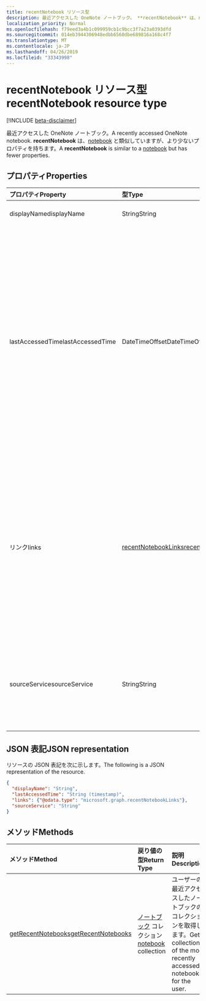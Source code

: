 ```yaml
---
title: recentNotebook リソース型
description: 最近アクセスした OneNote ノートブック。 **recentNotebook** は、notebook と類似していますが、より少ないプロパティを持ちます。
localization_priority: Normal
ms.openlocfilehash: f79eed3a4b1c099959cb1c9bcc3f7a23a0393dfd
ms.sourcegitcommit: 014eb3944306948edbb6560dbe689816a168c4f7
ms.translationtype: MT
ms.contentlocale: ja-JP
ms.lasthandoff: 04/26/2019
ms.locfileid: "33343998"
---
```

# <a name="recentnotebook-resource-type"></a><span data-ttu-id="968f1-104">recentNotebook リソース型</span><span class="sxs-lookup"><span data-stu-id="968f1-104">recentNotebook resource type</span></span>

[!INCLUDE [beta-disclaimer](../../includes/beta-disclaimer.md)]

<span data-ttu-id="968f1-105">最近アクセスした OneNote ノートブック。</span><span class="sxs-lookup"><span data-stu-id="968f1-105">A recently accessed OneNote notebook.</span></span> <span data-ttu-id="968f1-106">**recentNotebook** は、[notebook](notebook.md) と類似していますが、より少ないプロパティを持ちます。</span><span class="sxs-lookup"><span data-stu-id="968f1-106">A **recentNotebook** is similar to a [notebook](notebook.md) but has fewer properties.</span></span>

## <a name="properties"></a><span data-ttu-id="968f1-107">プロパティ</span><span class="sxs-lookup"><span data-stu-id="968f1-107">Properties</span></span>
| <span data-ttu-id="968f1-108">プロパティ</span><span class="sxs-lookup"><span data-stu-id="968f1-108">Property</span></span>     | <span data-ttu-id="968f1-109">型</span><span class="sxs-lookup"><span data-stu-id="968f1-109">Type</span></span>   |<span data-ttu-id="968f1-110">説明</span><span class="sxs-lookup"><span data-stu-id="968f1-110">Description</span></span>|
|:---------------|:--------|:----------|
|<span data-ttu-id="968f1-111">displayName</span><span class="sxs-lookup"><span data-stu-id="968f1-111">displayName</span></span>|<span data-ttu-id="968f1-112">String</span><span class="sxs-lookup"><span data-stu-id="968f1-112">String</span></span>|<span data-ttu-id="968f1-113">ノートブックの名前。</span><span class="sxs-lookup"><span data-stu-id="968f1-113">The name of the notebook.</span></span>|
|<span data-ttu-id="968f1-114">lastAccessedTime</span><span class="sxs-lookup"><span data-stu-id="968f1-114">lastAccessedTime</span></span>|<span data-ttu-id="968f1-115">DateTimeOffset</span><span class="sxs-lookup"><span data-stu-id="968f1-115">DateTimeOffset</span></span>|<span data-ttu-id="968f1-116">ノートブックが最後に変更された日時。</span><span class="sxs-lookup"><span data-stu-id="968f1-116">The date and time when the notebook was last modified.</span></span> <span data-ttu-id="968f1-117">Timestamp は、ISO 8601 形式を使用した日付と時刻の情報を表し、必ず UTC 時間です。</span><span class="sxs-lookup"><span data-stu-id="968f1-117">The timestamp represents date and time information using ISO 8601 format and is always in UTC time.</span></span> <span data-ttu-id="968f1-118">たとえば、2014 年 1 月 1 日午前 0 時 (UTC) は、次のようになります。`'2014-01-01T00:00:00Z'`</span><span class="sxs-lookup"><span data-stu-id="968f1-118">For example, midnight UTC on Jan 1, 2014 would look like this: `'2014-01-01T00:00:00Z'`.</span></span> <span data-ttu-id="968f1-119">読み取り専用です。</span><span class="sxs-lookup"><span data-stu-id="968f1-119">Read-only.</span></span>|
|<span data-ttu-id="968f1-120">リンク</span><span class="sxs-lookup"><span data-stu-id="968f1-120">links</span></span>|[<span data-ttu-id="968f1-121">recentNotebookLinks</span><span class="sxs-lookup"><span data-stu-id="968f1-121">recentNotebookLinks</span></span>](recentnotebooklinks.md)|<span data-ttu-id="968f1-122">ノートブックを開くためのリンク。</span><span class="sxs-lookup"><span data-stu-id="968f1-122">Links for opening the notebook.</span></span> <span data-ttu-id="968f1-123">`oneNoteClientURL` リンクは、OneNote クライアントでノートブックを開きます (インストールされている場合)。</span><span class="sxs-lookup"><span data-stu-id="968f1-123">The `oneNoteClientURL` link opens the notebook in the OneNote client, if it's installed.</span></span> <span data-ttu-id="968f1-124">`oneNoteWebURL` リンクは、OneNote Online でノートブックを開きます。</span><span class="sxs-lookup"><span data-stu-id="968f1-124">The `oneNoteWebURL` link opens the notebook in OneNote Online.</span></span>|
|<span data-ttu-id="968f1-125">sourceService</span><span class="sxs-lookup"><span data-stu-id="968f1-125">sourceService</span></span>|<span data-ttu-id="968f1-126">String</span><span class="sxs-lookup"><span data-stu-id="968f1-126">String</span></span>|<span data-ttu-id="968f1-127">ノートブックが存在するバックエンド ストア (`OneDriveForBusiness` または `OneDrive` のいずれか)。</span><span class="sxs-lookup"><span data-stu-id="968f1-127">The backend store where the Notebook resides, either `OneDriveForBusiness` or `OneDrive`.</span></span>|

## <a name="json-representation"></a><span data-ttu-id="968f1-128">JSON 表記</span><span class="sxs-lookup"><span data-stu-id="968f1-128">JSON representation</span></span>

<span data-ttu-id="968f1-129">リソースの JSON 表記を次に示します。</span><span class="sxs-lookup"><span data-stu-id="968f1-129">The following is a JSON representation of the resource.</span></span>

<!-- {
  "blockType": "resource",
  "optionalProperties": [

  ],
  "@odata.type": "microsoft.graph.recentNotebook"
}-->

```json
{
  "displayName": "String",
  "lastAccessedTime": "String (timestamp)",
  "links": {"@odata.type": "microsoft.graph.recentNotebookLinks"},
  "sourceService": "String"
}

```

## <a name="methods"></a><span data-ttu-id="968f1-130">メソッド</span><span class="sxs-lookup"><span data-stu-id="968f1-130">Methods</span></span>

| <span data-ttu-id="968f1-131">メソッド</span><span class="sxs-lookup"><span data-stu-id="968f1-131">Method</span></span>           | <span data-ttu-id="968f1-132">戻り値の型</span><span class="sxs-lookup"><span data-stu-id="968f1-132">Return Type</span></span>    |<span data-ttu-id="968f1-133">説明</span><span class="sxs-lookup"><span data-stu-id="968f1-133">Description</span></span>|
|:---------------|:--------|:----------|
|[<span data-ttu-id="968f1-134">getRecentNotebooks</span><span class="sxs-lookup"><span data-stu-id="968f1-134">getRecentNotebooks</span></span>](../api/notebook-getrecentnotebooks.md) | <span data-ttu-id="968f1-135">[ノートブック](notebook.md) コレクション</span><span class="sxs-lookup"><span data-stu-id="968f1-135">[notebook](notebook.md) collection</span></span> | <span data-ttu-id="968f1-136">ユーザーの最近アクセスしたノートブックのコレクションを取得します。</span><span class="sxs-lookup"><span data-stu-id="968f1-136">Get a collection of the most recently accessed notebooks for the user.</span></span> |
